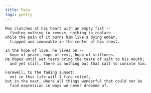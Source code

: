 ```yaml
---
title: Pain
tags: poetry
---
```


    Man clutches at his heart with an empty fist --
      finding nothing to remove, nothing to replace --
    while the pain of it burns him like a dying ember,
      trapped and immovable in the center of his chest.

    In the hope of love, he lives on --
      hope of peace, hope of rest, hope of stillness.
    He hopes until wet tears bring the taste of salt to his mouth;
      and yet still, there is nothing but that salt to console him.

    Farewell, to the fading sunset:
      not in this life will I find relief,
    but in the next, where all things wonderful that could not be
      find expression in ways we never dreamed of.


